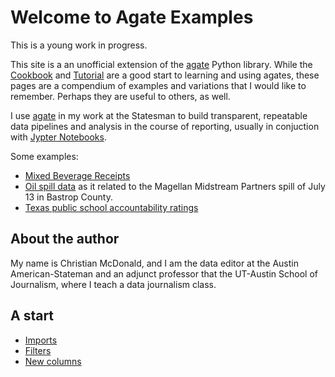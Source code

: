 # Welcome to Agate Examples

This is a young work in progress.

This site is a an unofficial extension of the [agate](http://agate.readthedocs.io/en/1.6.0/) Python library. While the [Cookbook](http://agate.readthedocs.io/en/1.6.0/cookbook.html) and [Tutorial](https://github.com/wireservice/agate/blob/master/tutorial.ipynb) are a good start to learning and using agates, these pages are a compendium of examples and variations that I would like to remember. Perhaps they are useful to others, as well.

I use [agate](http://agate.readthedocs.io/en/1.6.0/) in my work at the Statesman to build transparent, repeatable data pipelines and analysis in the course of reporting, usually in conjuction with [Jypter Notebooks](http://jupyter.org/).

Some examples:

* [Mixed Beverage Receipts](https://github.com/statesman/mixbev-receipts/blob/master/notebooks/Mixed-beverages-2017-06.ipynb)
* [Oil spill data](https://github.com/statesman/oil-spills/blob/master/Spills.ipynb) as it related to the Magellan Midstream Partners spill of July 13 in Bastrop County.
* [Texas public school accountability ratings](https://github.com/statesman/tx-school-data/blob/master/processing/2017-texas-school-accountability-data.ipynb)

## About the author

My name is Christian McDonald, and I am the data editor at the Austin American-Stateman and an adjunct professor that the UT-Austin School of Journalism, where I teach a data journalism class.

## A start

* [Imports](imports.md)
* [Filters](filters.md)
* [New columns](compute.md)

